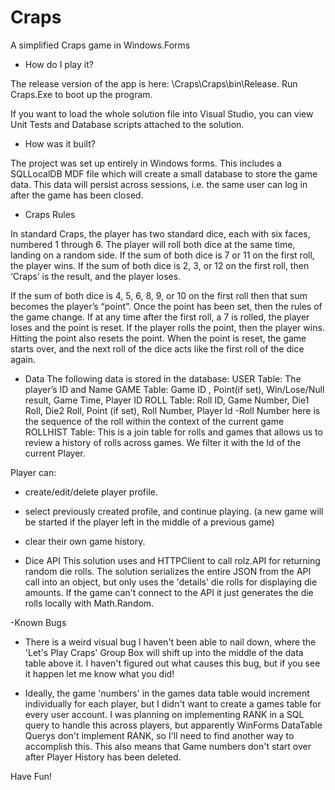 # Craps
A simplified Craps game in Windows.Forms

- How do I play it?

The release version of the app is here: \Craps\Craps\bin\Release.
Run Craps.Exe to boot up the program.

If you want to load the whole solution file into Visual Studio, you can view Unit Tests and Database scripts attached to the solution.

- How was it built?

The project was set up entirely in Windows forms. This includes a SQLLocalDB MDF file which will create a small database to store the game data. This data will persist across sessions, i.e. the same user can log in after the game has been closed.

- Craps Rules

In standard Craps, the player has two standard dice, each with six faces, numbered 1 through 6. The player will roll both dice at the same time, landing on a random side. If the sum of both dice is 7 or 11 on the first roll, the player wins. If the sum of both dice is 2, 3, or 12 on the first roll, then ‘Craps’ is the result, and the player loses.

If the sum of both dice is 4, 5, 6, 8, 9, or 10 on the first roll 
then that sum becomes the player’s “point”. Once the point has been set, then the rules of the game change. If at any time after the first roll, a 7 is rolled, the player loses and the point is reset. If the player rolls the point, then the player wins. Hitting the point also resets
the point. When the point is reset, the game starts over, and the next roll of the dice acts like the first roll of the dice again.

- Data
The following data is stored in the database:
USER Table: The player’s ID and Name
GAME Table: Game ID , Point(if set), Win/Lose/Null result, Game Time, Player ID
ROLL Table: Roll ID, Game Number, Die1 Roll, Die2 Roll, Point (if set), Roll Number, Player Id 
-Roll Number here is the sequence of the roll within the context of the current game
ROLLHIST Table: This is a join table for rolls and games that allows us to review a history of rolls across games. We filter it with the Id of the current Player.

Player can:
- create/edit/delete player profile.
- select previously created profile, and continue playing. (a new game will be started if the player left in the middle of a previous game)
- clear their own game history.

- Dice API
This solution uses and HTTPClient to call rolz.API for returning random die rolls. The solution serializes the entire JSON from the API call into an object, but only uses the 'details' die rolls for displaying die amounts.
If the game can't connect to the API it just generates the die rolls locally with Math.Random.

-Known Bugs

- There is a weird visual bug I haven't been able to nail down, where the 'Let's Play Craps' Group Box will shift up into the middle of the data table above it. I haven't figured out what causes this bug, but if you see it happen let me know what you did!

- Ideally, the game 'numbers' in the games data table would increment individually for each player, but I didn't want to create a games table for every user account. I was planning on implementing RANK in a SQL query to handle this across players, but apparently WinForms DataTable Querys don't implement RANK, so I'll need to find another way to accomplish this. This also means that Game numbers don't start over after Player History has been deleted.

Have Fun!